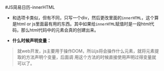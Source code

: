#JS简易日历-innerHTML

- 和选项卡类似，但有不同，只写一个div，然后更改里面的`innerHTML`，这个算是html or js里面最有用的东西。其中如果给`innerHTML`赋值时是一段html代码，那么html代码中的元素会真的创建出来。

- **什么时候声明变量：**
> 就web开发，js主要用于操作DOM，所以js将会操作什么元素，就将元素提取的方法声明个变量，后面调
> 用这个方法的时候直接使用声明过得变量就可以了。